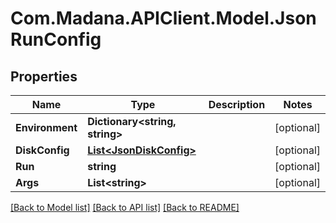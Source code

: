 
# Com.Madana.APIClient.Model.JsonRunConfig

## Properties

Name | Type | Description | Notes
------------ | ------------- | ------------- | -------------
**Environment** | **Dictionary&lt;string, string&gt;** |  | [optional] 
**DiskConfig** | [**List&lt;JsonDiskConfig&gt;**](JsonDiskConfig.md) |  | [optional] 
**Run** | **string** |  | [optional] 
**Args** | **List&lt;string&gt;** |  | [optional] 

[[Back to Model list]](../README.md#documentation-for-models)
[[Back to API list]](../README.md#documentation-for-api-endpoints)
[[Back to README]](../README.md)

